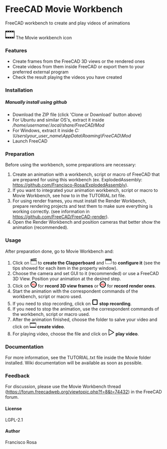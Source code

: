 # FreeCAD Movie Workbench
FreeCAD workbench to create and play videos of animations

<img src=./icons//CreateVideoIcon.svg height=30>
The Movie workbench icon 



### Features
* Create frames from the FreeCAD 3D views or the rendered ones   
* Create videos from them inside FreeCAD or export them to your preferred external program   
* Check the result playing the videos you have created  

### Installation
   

##### Manually install using github
  
- Download the ZIP file (click 'Clone or Download' button above) 
- For Ubuntu and similar OS's, extract it inside */home/username/.local/share/FreeCAD/Mod*   
- For Windows, extract it inside *C: \Users\your_user_name\AppData\Roaming\FreeCAD\Mod* 
- Launch FreeCAD

### Preparation

Before using the workbench, some preparations are necessary:

1. Create an animation with a workbench, script or macro of FreeCAD that are prepared for using this workbench (ex. ExplodedAssembly: https://github.com/Francisco-Rosa/ExplodedAssembly).
2. If you want to integrated your animation workbench, script or macro to Movie Workbench, see how to in the TUTORIAL.txt file.
3. For using render frames, you must install the Render Workbench, prepare rendering projects and test them to make sure everything is working correctly. (see information in https://github.com/FreeCAD/FreeCAD-render).
4. Open the Render Workbench and position cameras that better show the animation (recommended).

### Usage
After preparation done, go to Movie Workbench and:

1. Click on <img src=./icons//CreateClapperboardIcon.svg height=20>  to **create the Clapperboard** and <img src=./icons//ClapperboardIcon.svg height=20> to **configure it** (see the tips showed for each item in the property window).
2. Choose the camera and set GUI to it (recommended) or use a FreeCAD 3D View. Position your animation at the desired step.
3. Click on <img src=./icons//StartRecord3DViewIcon.svg height=20> for **record 3D view frames** or <img src=./icons//StartRecordRenderIcon.svg height=20> for **record render ones**.
4. Start the animation with the correspondent commands of the workbench, script or macro used.
5. If you need to stop recording, click on <img src=./icons//StopRecordCameraIcon.svg height=20>  **stop recording**.
6. If you need to stop the animation, use the correspondent commands of the workbench, script or macro used.
7. After the animation finished, choose the folder to salve your video and click on <img src=./icons//CreateVideoIcon.svg height=20>  **create video**.
8. For playing video, choose the file and click on <img src=./icons//PlayVideoIcon.svg height=20> **play video**.

 
### Documentation
For more information, see the TUTORIAL.txt file inside the Movie folder installed.
Wiki documentation will be available as soon as possible.
  
### Feedback 
For discussion, please use the Movie Workbench thread (https://forum.freecadweb.org/viewtopic.php?f=8&t=74432) in the FreeCAD forum.

#### License 
LGPL-2.1

#### Author
Francisco Rosa
